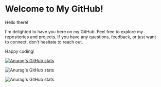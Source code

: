 # Welcome to My GitHub!
Hello there!

I'm delighted to have you here on my GitHub. Feel free to explore my repositories and projects. 
If you have any questions, feedback, or just want to connect, don't hesitate to reach out.

Happy coding!

[![Anurag's GitHub stats](https://github-readme-stats.vercel.app/api?username=code-geek15)](https://github.com/anuraghazra/github-readme-stats)

![Anurag's GitHub stats](https://github-readme-stats.vercel.app/api?username=code-geek15&show_icons=true)

![Anurag's GitHub stats](https://github-readme-stats.vercel.app/api?username=code-geek15&show_icons=true&theme=radical)
